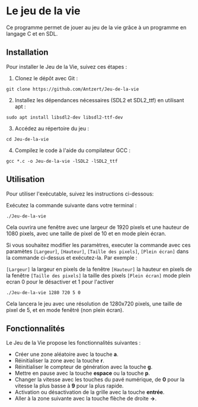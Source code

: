 # Le jeu de la vie

Ce programme permet de jouer au jeu de la vie grâce à un programme en langage C et en SDL.

## Installation

Pour installer le Jeu de la Vie, suivez ces étapes :

1. Clonez le dépôt avec Git :

```
git clone https://github.com/Antzert/Jeu-de-la-vie
```

2. Installez les dépendances nécessaires (SDL2 et SDL2_ttf) en utilisant apt :

```
sudo apt install libsdl2-dev libsdl2-ttf-dev
```

3. Accédez au répertoire du jeu :

```
cd Jeu-de-la-vie
```

4. Compilez le code à l'aide du compilateur GCC :

```
gcc *.c -o Jeu-de-la-vie -lSDL2 -lSDL2_ttf
```
## Utilisation

Pour utiliser l'exécutable, suivez les instructions ci-dessous:

Exécutez la commande suivante dans votre terminal :

```
./Jeu-de-la-vie
```

Cela ouvrira une fenêtre avec une largeur de 1920 pixels et une hauteur de 1080 pixels, avec une taille de pixel de 10 et en mode plein écran.

Si vous souhaitez modifier les paramètres, executer la commande avec ces paramètes `[Largeur]`, `[Hauteur]`, `[Taille des pixels]`, `[Plein écran]` dans la commande ci-dessus et exécutez-la. Par exemple :

`[Largeur]` la largeur en pixels de la fenêtre
`[Hauteur]` la hauteur en pixels de la fenêtre
`[Taille des pixels]` la taille des pixels
`[Plein écran]` mode plein ecran 0 pour le désactiver et 1 pour l'activer
```
./Jeu-de-la-vie 1280 720 5 0
```

Cela lancera le jeu avec une résolution de 1280x720 pixels, une taille de pixel de 5, et en mode fenêtré (non plein écran).

## Fonctionnalités

Le Jeu de la Vie propose les fonctionnalités suivantes :

- Créer une zone aléatoire avec la touche **a**.
- Réinitialiser la zone avec la touche **r**.
- Réinitialiser le compteur de génération avec la touche **g**.
- Mettre en pause avec la touche **espace** ou la touche **p**.
- Changer la vitesse avec les touches du pavé numérique, de **0** pour la vitesse la plus basse à **9** pour la plus rapide.
- Activation ou désactivation de la grille avec la touche **entrée**.
- Aller à la zone suivante avec la touche flèche de droite **->**.

